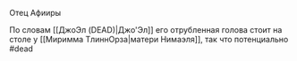 Отец Афииры

По словам [[ДжоЭл (DEAD)|Джо'Эл]] его отрубленная голова стоит на столе у [[Миримма ТлиннОрза|матери Нимаэля]], так что потенциально #dead 